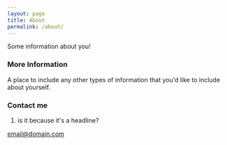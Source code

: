 ```yaml
---
layout: page
title: About
permalink: /about/
---
```


Some information about you!

### More Information

A place to include any other types of information that you'd like to include about yourself.

### Contact me

1. is it because it's a headline?

[email@domain.com](mailto:email@domain.com)
